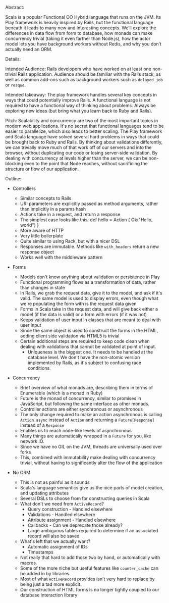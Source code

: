 Abstract:

Scala is a popular Functional OO Hybrid language that runs on the JVM. Its Play
framework is heavily inspired by Rails, but the functional language beneath it
leads to many new and interesting concepts. We’ll explore the differences in
data flow from form to database, how monads can make concurrency trivial (taking
it even farther than Node.js), how the actor model lets you have background
workers without Redis, and why you don’t actually need an ORM.

Details:

Intended Audience: Rails developers who have worked on at least one non-trivial
Rails application. Audience should be familiar with the Rails stack, as well as
common add-ons such as background workers such as `delayed_job` or `resque`.

Intended takeaway: The play framework handles several key concepts in ways that
could potentially improve Rails. A functional language is not required to have a
functional way of thinking about problems. Always be exploring new ideas (but
bring what you learn back to Ruby and Rails).

Pitch: Scalability and concurrency are two of the most important topics in
modern web applications. It's no secret that functional languages tend to be
easier to parallelize, which also leads to better scaling. The Play framework
and Scala language have solved several hard problems in ways that could be
brought back to Ruby and Rails. By thinking about validations differently, we
can trivially move much of that work off of our servers and into the browser,
without duplicating our code or losing server-side validation. By dealing with
concurrency at levels higher than the server, we can be non-blocking even to the
point that Node reaches, without sacrificing the structure or flow of our
application.

Outline:
- Controllers
  - Similar concepts to Rails
  - URI parameters are explicitly passed as method arguments, rather than
    implicitly in a params hash
  - Actions take in a request, and return a response
  - The simplest case looks like this: def hello = Action { Ok("Hello, world") }
  - More aware of HTTP
  - Very little boilerplate
  - Quite similar to using Rack, but with a nicer DSL
  - Responses are immutable. Methods like `with_headers` return a new response
    object
  - Works well with the middleware pattern

- Forms
  - Models don't know anything about validation or persistence in Play
  - Functional programming flows as a transformation of data, rather than
    changes in state
  - In Rails, we grab the request data, give it to the model, and ask if it's
    valid. The same model is used to display errors, even though what we're
    populating the form with is the request data given
  - Forms in Scala take in the request data, and will give back either a model
    (if the data is valid) or a form with errors (if it was not)
  - Keeps validation of user input in classes that are meant to deal with user
    input
  - Since the same object is used to construct the forms in the HTML, adding
    client side validation via HTML5 is trivial
  - Certain additional steps are required to keep code clean when dealing with
    validations that cannot be validated at point of input.
    - Uniqueness is the biggest one. It needs to be handled at the database
      level. We don't have the non-atomic version implemented by Rails, as it's
      subject to confusing race conditions.

- Concurrency
  - Brief overview of what monads are, describing them in terms of Enumerable
    (which is a monad in Ruby)
  - Future is the monad of concurrency, similar to promises in JavaScript, but
    following the same interface as other monads.
  - Controller actions are either synchronous or asynchronous
  - The only change required to make an action asynchronous is calling
    `Action.async` instead of `Action` and returning a `Future[Response]`
    instead of a `Response`
  - Enables us to reach node-like levels of asynchronous
  - Many things are automatically wrapped in a `Future` for you, like network
    IO.
  - Since we have no GIL on the JVM, threads are universally used over forks
  - This, combined with immutability make dealing with concurrency trivial,
    without having to significantly alter the flow of the application

- No ORM
  - This is not as painful as it sounds
  - Scala's language semantics give us the nice parts of model creation, and
    updating attributes
  - Several DSLs to choose from for constructing queries in Scala
  - What don't we need from `ActiveRecord`?
    - Query construction - Handled elsewhere
    - Validations - Handled elsewhere
    - Attribute assignment - Handled elsewhere
    - Callbacks - Can we deprecate those already?
    - Large ambiguous tables required to determine if an associated record will
      also be saved
  - What's left that we actually want?
    - Automatic assignment of IDs
    - Timestamps
  - Not really that hard to add those two by hand, or automatically with macros.
  - Some of the more niche but useful features like `counter_cache` can be added
    in by libraries
  - Most of what `ActiveRecord` provides isn't very hard to replace by being
    just a tad more explicit.
  - Our construction of HTML forms is no longer tightly coupled to our database
    interaction library

